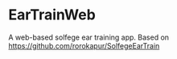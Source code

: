 # EarTrainWeb
 A web-based solfege ear training app. Based on https://github.com/rorokapur/SolfegeEarTrain<br/>
